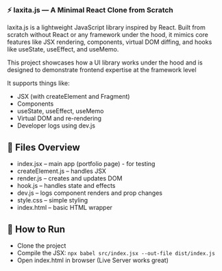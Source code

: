 ### ⚡ laxita.js — A Minimal React Clone from Scratch
laxita.js is a lightweight JavaScript library inspired by React. Built from scratch without React or any framework under the hood, it mimics core features like JSX rendering, components, virtual DOM diffing, and hooks like useState, useEffect, and useMemo.

This project showcases how a UI library works under the hood and is designed to demonstrate frontend expertise at the framework level

It supports things like:
- JSX (with createElement and Fragment)
- Components
- useState, useEffect, useMemo
- Virtual DOM and re-rendering
- Developer logs using dev.js

## 📁 Files Overview
- index.jsx – main app (portfolio page) - for testing
- createElement.js – handles JSX
- render.js – creates and updates DOM
- hook.js – handles state and effects
- dev.js – logs component renders and prop changes
- style.css – simple styling
- index.html – basic HTML wrapper

## 🔧 How to Run
- Clone the project
- Compile the JSX:
`npx babel src/index.jsx --out-file dist/index.js`
- Open index.html in browser (Live Server works great)
